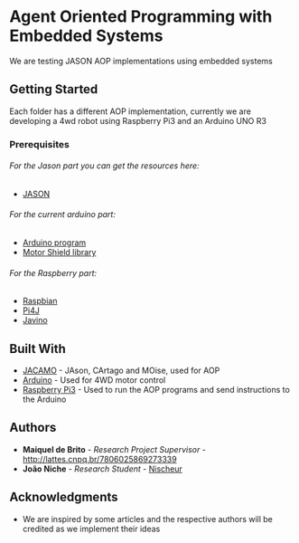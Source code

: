 # Agent Oriented Programming with Embedded Systems

We are testing JASON AOP implementations using embedded systems

## Getting Started

Each folder has a different AOP implementation, currently we are developing a 4wd robot using Raspberry Pi3 and an Arduino UNO R3

### Prerequisites

###### For the Jason part you can get the resources here:
  *   [JASON](http://jason.sourceforge.net/wp/)
###### For the current arduino part:
  *   [Arduino program](https://www.arduino.cc/en/main/software)
  *   [Motor Shield library](https://learn.adafruit.com/adafruit-motor-shield/library-install)
###### For the Raspberry part:
  *   [Raspbian](https://www.raspberrypi.org/downloads/raspbian/)
  *   [Pi4J](https://pi4j.com/1.2/install.html#EasyPreferred)
  *   [Javino](https://sourceforge.net/projects/javino/)
## Built With

* [JACAMO](http://jacamo.sourceforge.net/) - JAson, CArtago and MOise, used for AOP
* [Arduino](https://www.arduino.cc/en/main/software) - Used for 4WD motor control
* [Raspberry Pi3](https://www.raspberrypi.org/products/raspberry-pi-3-model-b/) - Used to run the AOP programs and send instructions to the Arduino

## Authors

* **Maiquel de Brito** - *Research Project Supervisor* - http://lattes.cnpq.br/7806025869273339
* **João Niche** - *Research Student* - [Nischeur](https://github.com/Nischeur)

## Acknowledgments

* We are inspired by some articles and the respective authors will be credited as we implement their ideas

